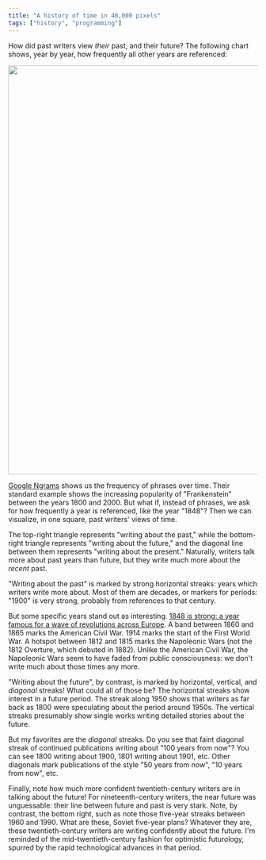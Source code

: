 ```yaml
---
title: "A history of time in 40,000 pixels"
tags: ["history", "programming"]
---
```


How did past writers view _their_ past, and their future?
The following chart shows, year by year, how frequently all other years are referenced:

<p><img src="/assets/2018-12-18-ngram/all_english.png" style="width: 825px; height: 825px; image-rendering: pixelated"/></p>

[Google Ngrams](https://books.google.com/ngrams) shows us the frequency of phrases over time.
Their standard example shows the increasing popularity of "Frankenstein" between the years 1800 and 2000.
But what if, instead of phrases, we ask for how frequently a year is referenced, like the year "1848"?
Then we can visualize, in one square, past writers' views of time.

The top-right triangle represents "writing about the past,"
while the bottom-right triangle represents "writing about the future,"
and the diagonal line between them represents "writing about the present."
Naturally, writers talk more about past years than future,
but they write much more about the _recent_ past.

"Writing about the past" is marked by strong horizontal streaks:
years which writers write more about.
Most of them are decades, or markers for periods:
"1900" is very strong, probably from references to that century.

But some specific years stand out as interesting.
[1848 is strong: a year famous for a wave of revolutions across Europe](https://en.wikipedia.org/wiki/Revolutions_of_1848).
A band between 1860 and 1865 marks the American Civil War.
1914 marks the start of the First World War.
A hotspot between 1812 and 1815 marks the Napoleonic Wars
(not the 1812 Overture, which debuted in 1882).
Unlike the American Civil War,
the Napoleonic Wars seem to have faded from public consciousness:
we don't write much about those times any more.

"Writing about the future", by contrast,
is marked by horizontal, vertical, and _diagonal_ streaks!
What could all of those be?
The horizontal streaks show interest in a future period.
The streak along 1950 shows that
writers as far back as 1800 were speculating about the period around 1950s.
The vertical streaks presumably show single works writing detailed stories about the future.

But my favorites are the _diagonal_ streaks.
Do you see that faint diagonal streak of
continued publications writing about "100 years from now"?
You can see 1800 writing about 1900,
1801 writing about 1901, etc.
Other diagonals mark publications of the style
"50 years from now",
"10 years from now", etc.

Finally, note how much more confident twentieth-century writers are in talking about the future!
For nineteenth-century writers,
the near future was unguessable:
their line between future and past is very stark.
Note, by contrast, the bottom right,
such as note those five-year streaks between 1960 and 1990.
What are these, Soviet five-year plans?
Whatever they are,
these twentieth-century writers are writing confidently about the future.
I'm reminded of the mid-twentieth-century fashion for optimistic futurology,
spurred by the rapid technological advances in that period.